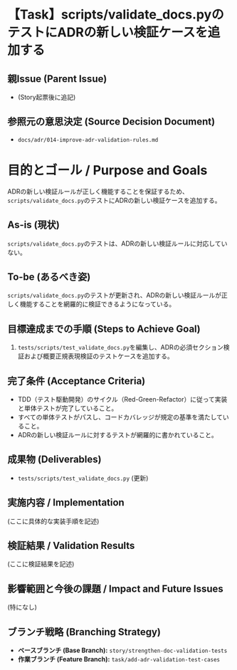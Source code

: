 # 【Task】scripts/validate_docs.pyのテストにADRの新しい検証ケースを追加する

## 親Issue (Parent Issue)
- (Story起票後に追記)

## 参照元の意思決定 (Source Decision Document)
- `docs/adr/014-improve-adr-validation-rules.md`

# 目的とゴール / Purpose and Goals
ADRの新しい検証ルールが正しく機能することを保証するため、`scripts/validate_docs.py`のテストにADRの新しい検証ケースを追加する。

## As-is (現状)
`scripts/validate_docs.py`のテストは、ADRの新しい検証ルールに対応していない。

## To-be (あるべき姿)
`scripts/validate_docs.py`のテストが更新され、ADRの新しい検証ルールが正しく機能することを網羅的に検証できるようになっている。

## 目標達成までの手順 (Steps to Achieve Goal)
1. `tests/scripts/test_validate_docs.py`を編集し、ADRの必須セクション検証および概要正規表現検証のテストケースを追加する。

## 完了条件 (Acceptance Criteria)
- TDD（テスト駆動開発）のサイクル（Red-Green-Refactor）に従って実装と単体テストが完了していること。
- すべての単体テストがパスし、コードカバレッジが規定の基準を満たしていること。
- ADRの新しい検証ルールに対するテストが網羅的に書かれていること。

## 成果物 (Deliverables)
- `tests/scripts/test_validate_docs.py` (更新)

## 実施内容 / Implementation
(ここに具体的な実装手順を記述)

## 検証結果 / Validation Results
(ここに検証結果を記述)

## 影響範囲と今後の課題 / Impact and Future Issues
(特になし)

## ブランチ戦略 (Branching Strategy)
- **ベースブランチ (Base Branch):** `story/strengthen-doc-validation-tests`
- **作業ブランチ (Feature Branch):** `task/add-adr-validation-test-cases`
